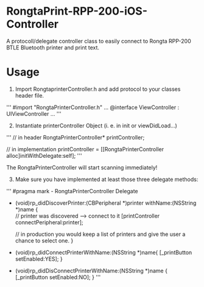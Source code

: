 # RongtaPrint-RPP-200-iOS-Controller
A protocoll/delegate controller class to easily connect to Rongta RPP-200 BTLE Bluetooth printer and print text.

# Usage

1. Import RongtaprinterController.h and add protocol to your classes header file.

'''
#import "RongtaPrinterController.h"
...
@interface ViewController : UIViewController <RongtaPrinterDelegate>
...
'''

2. Instantiate printerController Object (i. e. in init or viewDidLoad...)

'''
// in header
RongtaPrinterController* printController;

// in implementation
printController = [[RongtaPrinterController alloc]initWithDelegate:self];
'''

The RongtaPrinterController will start scanning immediately!

3. Make sure you have implemented at least those three delegate methods:

'''
#pragma mark - RongtaPrinterController Delegate

- (void)rp_didDiscoverPrinter:(CBPeripheral *)printer withName:(NSString *)name
{    
    // printer was discovered --> connect to it
    [printController connectPeripheral:printer];
    
    // in production you would keep a list of printers and give the user a chance to select one.
}

- (void)rp_didConnectPrinterWithName:(NSString *)name{
    [_printButton setEnabled:YES];
}

- (void)rp_didDisConnectPrinterWithName:(NSString *)name
{
    [_printButton setEnabled:NO];
}
'''
